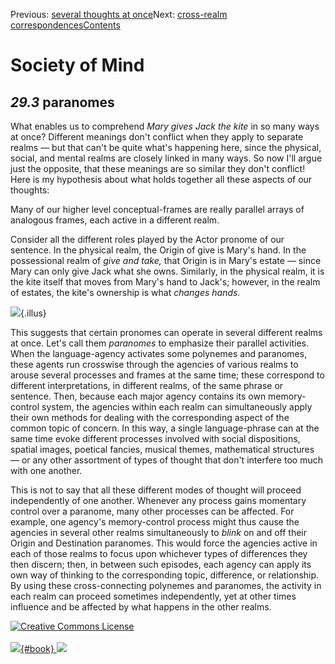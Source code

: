 <div class="chapnav">

<span class="prev">Previous: [several thoughts at
once](./som-29.2.html)</span><span class="next">Next: [cross-realm
correspondences](./som-29.4.html)</span><span
class="contents">[Contents](index.html)</span>
<div class="titlebar">

Society of Mind
===============

</div>

</div>

*29.3* paranomes
----------------

What enables us to comprehend *Mary gives Jack the kite* in so many ways
at once? Different meanings don't conflict when they apply to separate
realms — but that can't be quite what's happening here, since the
physical, social, and mental realms are closely linked in many ways. So
now I'll argue just the opposite, that these meanings are so similar
they don't conflict! Here is my hypothesis about what holds together all
these aspects of our thoughts:

Many of our higher level conceptual-frames are really parallel arrays of
analogous frames, each active in a different realm.

Consider all the different roles played by the Actor pronome of our
sentence. In the physical realm, the Origin of give is Mary's hand. In
the possessional realm of *give and take,* that Origin is in Mary's
estate — since Mary can only give Jack what she owns. Similarly, in the
physical realm, it is the kite itself that moves from Mary's hand to
Jack's; however, in the realm of estates, the kite's ownership is what
*changes hands.*

![](./illus/ch29/29-6.png){.illus}

This suggests that certain pronomes can operate in several different
realms at once. Let's call them *paranomes* to emphasize their parallel
activities. When the language-agency activates some polynemes and
paranomes, these agents run crosswise through the agencies of various
realms to arouse several processes and frames at the same time; these
correspond to different interpretations, in different realms, of the
same phrase or sentence. Then, because each major agency contains its
own memory-control system, the agencies within each realm can
simultaneously apply their own methods for dealing with the
corresponding aspect of the common topic of concern. In this way, a
single language-phrase can at the same time evoke different processes
involved with social dispositions, spatial images, poetical fancies,
musical themes, mathematical structures — or any other assortment of
types of thought that don't interfere too much with one another.

This is not to say that all these different modes of thought will
proceed independently of one another. Whenever any process gains
momentary control over a paranome, many other processes can be affected.
For example, one agency's memory-control process might thus cause the
agencies in several other realms simultaneously to *blink* on and off
their Origin and Destination paranomes. This would force the agencies
active in each of those realms to focus upon whichever types of
differences they then discern; then, in between such episodes, each
agency can apply its own way of thinking to the corresponding topic,
difference, or relationship. By using these cross-connecting polynemes
and paranomes, the activity in each realm can proceed sometimes
independently, yet at other times influence and be affected by what
happens in the other realms.

<div class="footer">

[![Creative Commons
License](http://i.creativecommons.org/l/by-nc-sa/3.0/80x15.png)](http://creativecommons.org/licenses/by-nc-sa/3.0/deed.en_US)\
\
[![](./images/som_book.jpeg){#book}
![](./images/a_logo_17.gif)](http://www.amazon.com/gp/product/0671657135?ie=UTF8&camp=1789&creativeASIN=0671657135&linkCode=xm2&tag=marvinminsky)

</div>
